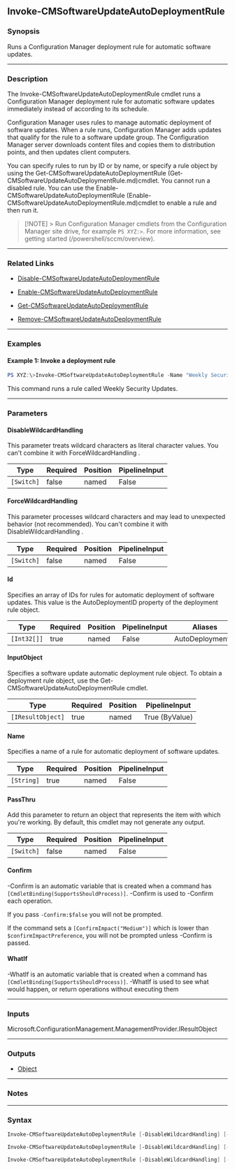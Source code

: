 Invoke-CMSoftwareUpdateAutoDeploymentRule
-----------------------------------------




### Synopsis
Runs a Configuration Manager deployment rule for automatic software updates.



---


### Description

The Invoke-CMSoftwareUpdateAutoDeploymentRule cmdlet runs a Configuration Manager deployment rule for automatic software updates immediately instead of according to its schedule.



Configuration Manager uses rules to manage automatic deployment of software updates. When a rule runs, Configuration Manager adds updates that qualify for the rule to a software update group. The Configuration Manager server downloads content files and copies them to distribution points, and then updates client computers.



You can specify rules to run by ID or by name, or specify a rule object by using the Get-CMSoftwareUpdateAutoDeploymentRule (Get-CMSoftwareUpdateAutoDeploymentRule.md)cmdlet. You cannot run a disabled rule. You can use the Enable-CMSoftwareUpdateAutoDeploymentRule (Enable-CMSoftwareUpdateAutoDeploymentRule.md)cmdlet to enable a rule and then run it.



> [!NOTE] > Run Configuration Manager cmdlets from the Configuration Manager site drive, for example `PS XYZ:>`. For more information, see getting started (/powershell/sccm/overview).



---


### Related Links
* [Disable-CMSoftwareUpdateAutoDeploymentRule](Disable-CMSoftwareUpdateAutoDeploymentRule)



* [Enable-CMSoftwareUpdateAutoDeploymentRule](Enable-CMSoftwareUpdateAutoDeploymentRule)



* [Get-CMSoftwareUpdateAutoDeploymentRule](Get-CMSoftwareUpdateAutoDeploymentRule)



* [Remove-CMSoftwareUpdateAutoDeploymentRule](Remove-CMSoftwareUpdateAutoDeploymentRule)





---


### Examples
#### Example 1: Invoke a deployment rule
```PowerShell
PS XYZ:\>Invoke-CMSoftwareUpdateAutoDeploymentRule -Name "Weekly Security Updates"
```
This command runs a rule called Weekly Security Updates.


---


### Parameters
#### **DisableWildcardHandling**

This parameter treats wildcard characters as literal character values. You can't combine it with ForceWildcardHandling .






|Type      |Required|Position|PipelineInput|
|----------|--------|--------|-------------|
|`[Switch]`|false   |named   |False        |



#### **ForceWildcardHandling**

This parameter processes wildcard characters and may lead to unexpected behavior (not recommended). You can't combine it with DisableWildcardHandling .






|Type      |Required|Position|PipelineInput|
|----------|--------|--------|-------------|
|`[Switch]`|false   |named   |False        |



#### **Id**

Specifies an array of IDs for rules for automatic deployment of software updates. This value is the AutoDeploymentID property of the deployment rule object.






|Type       |Required|Position|PipelineInput|Aliases         |
|-----------|--------|--------|-------------|----------------|
|`[Int32[]]`|true    |named   |False        |AutoDeploymentId|



#### **InputObject**

Specifies a software update automatic deployment rule object. To obtain a deployment rule object, use the Get-CMSoftwareUpdateAutoDeploymentRule cmdlet.






|Type             |Required|Position|PipelineInput |
|-----------------|--------|--------|--------------|
|`[IResultObject]`|true    |named   |True (ByValue)|



#### **Name**

Specifies a name of a rule for automatic deployment of software updates.






|Type      |Required|Position|PipelineInput|
|----------|--------|--------|-------------|
|`[String]`|true    |named   |False        |



#### **PassThru**

Add this parameter to return an object that represents the item with which you're working. By default, this cmdlet may not generate any output.






|Type      |Required|Position|PipelineInput|
|----------|--------|--------|-------------|
|`[Switch]`|false   |named   |False        |



#### **Confirm**
-Confirm is an automatic variable that is created when a command has ```[CmdletBinding(SupportsShouldProcess)]```.
-Confirm is used to -Confirm each operation.

If you pass ```-Confirm:$false``` you will not be prompted.


If the command sets a ```[ConfirmImpact("Medium")]``` which is lower than ```$confirmImpactPreference```, you will not be prompted unless -Confirm is passed.

#### **WhatIf**
-WhatIf is an automatic variable that is created when a command has ```[CmdletBinding(SupportsShouldProcess)]```.
-WhatIf is used to see what would happen, or return operations without executing them


---


### Inputs
Microsoft.ConfigurationManagement.ManagementProvider.IResultObject





---


### Outputs
* [Object](https://learn.microsoft.com/en-us/dotnet/api/System.Object)






---


### Notes




---


### Syntax
```PowerShell
Invoke-CMSoftwareUpdateAutoDeploymentRule [-DisableWildcardHandling] [-ForceWildcardHandling] -Id <Int32[]> [-PassThru] [-Confirm] [-WhatIf] [<CommonParameters>]
```
```PowerShell
Invoke-CMSoftwareUpdateAutoDeploymentRule [-DisableWildcardHandling] [-ForceWildcardHandling] -InputObject <IResultObject> [-PassThru] [-Confirm] [-WhatIf] [<CommonParameters>]
```
```PowerShell
Invoke-CMSoftwareUpdateAutoDeploymentRule [-DisableWildcardHandling] [-ForceWildcardHandling] -Name <String> [-PassThru] [-Confirm] [-WhatIf] [<CommonParameters>]
```
